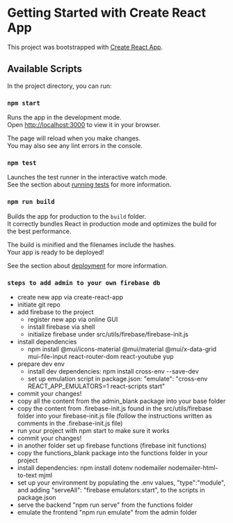 # Getting Started with Create React App

This project was bootstrapped with [Create React App](https://github.com/facebook/create-react-app).

## Available Scripts

In the project directory, you can run:

### `npm start`

Runs the app in the development mode.\
Open [http://localhost:3000](http://localhost:3000) to view it in your browser.

The page will reload when you make changes.\
You may also see any lint errors in the console.

### `npm test`

Launches the test runner in the interactive watch mode.\
See the section about [running tests](https://facebook.github.io/create-react-app/docs/running-tests) for more information.

### `npm run build`

Builds the app for production to the `build` folder.\
It correctly bundles React in production mode and optimizes the build for the best performance.

The build is minified and the filenames include the hashes.\
Your app is ready to be deployed!

See the section about [deployment](https://facebook.github.io/create-react-app/docs/deployment) for more information.

### `steps to add admin to your own firebase db`

- create new app via create-react-app
- initiate git repo
- add firebase to the project
    - register new app via online GUI
    - install firebase via shell
    - initialize firebase under src/utils/firebase/firebase-init.js
- install dependencies
    - npm install @mui/icons-material @mui/material @mui/x-data-grid mui-file-input react-router-dom react-youtube yup
- prepare dev env
    - install dev dependencies: npm install cross-env --save-dev
    - set up emulation script in package.json: "emulate": "cross-env REACT_APP_EMULATORS=1 react-scripts start"
- commit your changes!
- copy all the content from the admin_blank package into your base folder
- copy the content from .firebase-init.js found in the src/utils/firebase folder into your firebase-init.js file (follow the instructions written as comments in the .firebase-init.js file) 
- run your project with npm start to make sure it works
- commit your changes!
- in another folder set up firebase functions (firebase init functions)
- copy the functions_blank package into the functions folder in your project
- install dependencies: npm install dotenv nodemailer nodemailer-html-to-text mjml
- set up your environment by populating the .env values, "type":"module", and adding "serveAll": "firebase emulators:start", to the scripts in package.json
- serve the backend "npm run serve" from the functions folder
- emulate the frontend "npm run emulate" from the admin folder